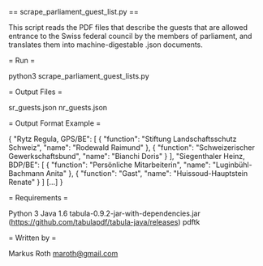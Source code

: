 == scrape_parliament_guest_list.py ==

This script reads the PDF files that describe the guests that are allowed entrance to the Swiss federal council by the members of parliament, and translates them into machine-digestable .json documents.

= Run =

python3 scrape_parliament_guest_lists.py

= Output Files =

sr_guests.json
nr_guests.json

= Output Format Example =

{
    "Rytz Regula, GPS/BE": [
        {
            "function": "Stiftung Landschaftsschutz Schweiz",
            "name": "Rodewald Raimund"
        },
        {
            "function": "Schweizerischer Gewerkschaftsbund",
            "name": "Bianchi Doris"
        }
    ],
    "Siegenthaler Heinz, BDP/BE": [
        {
            "function": "Persönliche Mitarbeiterin",
            "name": "Luginbühl-Bachmann Anita"
        },
        {
            "function": "Gast",
            "name": "Huissoud-Hauptstein Renate"
        }
    ]
    [...]
}


= Requirements =

Python 3
Java 1.6
tabula-0.9.2-jar-with-dependencies.jar (https://github.com/tabulapdf/tabula-java/releases)
pdftk

= Written by = 

Markus Roth 
maroth@gmail.com
